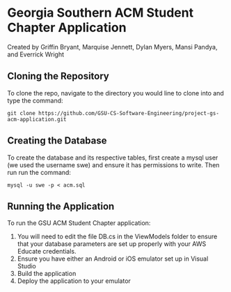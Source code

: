 # Georgia Southern ACM Student Chapter Application
Created by Griffin Bryant, Marquise Jennett, Dylan Myers, Mansi Pandya, and Everrick Wright

## Cloning the Repository
To clone the repo, navigate to the directory you would line to clone into and type the command:
```
git clone https://github.com/GSU-CS-Software-Engineering/project-gs-acm-application.git
```
## Creating the Database
To create the database and its respective tables, first create a mysql user (we used the username swe) and ensure it has permissions to write. Then run run the command:
```
mysql -u swe -p < acm.sql
```
## Running the Application
To run the GSU ACM Student Chapter application: 
1. You will need to edit the file DB.cs in the ViewModels folder to ensure that your database parameters are set up properly with your AWS Educate credentials.
2. Ensure you have either an Android or iOS emulator set up in Visual Studio
3. Build the application
4. Deploy the application to your emulator
